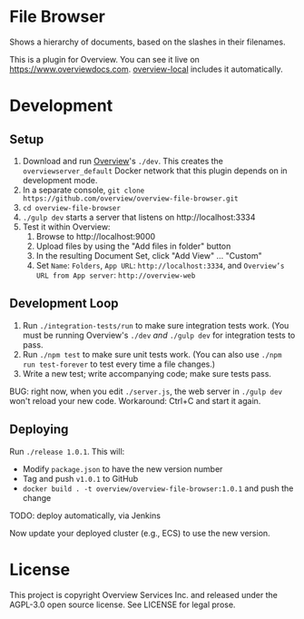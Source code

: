 File Browser
============

Shows a hierarchy of documents, based on the slashes in their filenames.

This is a plugin for Overview. You can see it live on
https://www.overviewdocs.com. [overview-local](https://github.com/overview/overview-local)
includes it automatically.

Development
===========

Setup
-----

1. Download and run [Overview](https://github.com/overview/overview-server.git)'s
   `./dev`. This creates the `overviewserver_default` Docker network that this
   plugin depends on in development mode.
1. In a separate console, `git clone https://github.com/overview/overview-file-browser.git`
1. `cd overview-file-browser`
1. `./gulp dev` starts a server that listens on http://localhost:3334
1. Test it within Overview:
    1. Browse to http://localhost:9000
    1. Upload files by using the "Add files in folder" button
    1. In the resulting Document Set, click "Add View" ... "Custom"
    1. Set `Name`: `Folders`, `App URL`: `http://localhost:3334`, and
       `Overview’s URL from App server`: `http://overview-web`

Development Loop
----------------

1. Run `./integration-tests/run` to make sure integration tests work. (You must
   be running Overview's `./dev` _and_ `./gulp dev` for integration tests to
   pass.
1. Run `./npm test` to make sure unit tests work. (You can also use
   `./npm run test-forever` to test every time a file changes.)
1. Write a new test; write accompanying code; make sure tests pass.

BUG: right now, when you edit `./server.js`, the web server in `./gulp dev`
won't reload your new code. Workaround: Ctrl+C and start it again.

Deploying
---------

Run `./release 1.0.1`. This will:

* Modify `package.json` to have the new version number
* Tag and push `v1.0.1` to GitHub
* `docker build . -t overview/overview-file-browser:1.0.1` and push the change

TODO: deploy automatically, via Jenkins

Now update your deployed cluster (e.g., ECS) to use the new version.

License
=======

This project is copyright Overview Services Inc. and released under the
AGPL-3.0 open source license. See LICENSE for legal prose.
